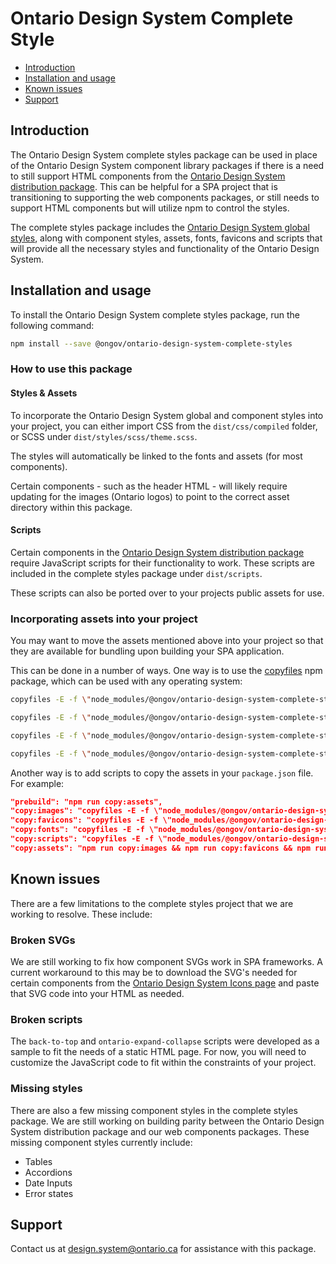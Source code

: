 # Ontario Design System Complete Style

- [Introduction](#introduction)
- [Installation and usage](#installation-and-usage)
- [Known issues](#known-issues)
- [Support](#support)

## Introduction

The Ontario Design System complete styles package can be used in place of the Ontario Design System component library packages if there is a need to still support HTML components from the [Ontario Design System distribution package](https://designsystem.ontario.ca/docs/documentation/for-developers/getting-started.html#about-the-distribution-package). This can be helpful for a SPA project that is transitioning to supporting the web components packages, or still needs to support HTML components but will utilize npm to control the styles.

The complete styles package includes the [Ontario Design System global styles](https://www.npmjs.com/package/@ongov/ontario-design-system-global-styles), along with component styles, assets, fonts, favicons and scripts that will provide all the necessary styles and functionality of the Ontario Design System.

## Installation and usage

To install the Ontario Design System complete styles package, run the following command:

```bash
npm install --save @ongov/ontario-design-system-complete-styles
```

### How to use this package

#### Styles & Assets

To incorporate the Ontario Design System global and component styles into your project, you can either import CSS from the `dist/css/compiled` folder, or SCSS under `dist/styles/scss/theme.scss`.

The styles will automatically be linked to the fonts and assets (for most components).

Certain components - such as the header HTML - will likely require updating for the images (Ontario logos) to point to the correct asset directory within this package.

#### Scripts

Certain components in the [Ontario Design System distribution package](https://designsystem.ontario.ca/docs/documentation/for-developers/getting-started.html#about-the-distribution-package) require JavaScript scripts for their functionality to work. These scripts are included in the complete styles package under `dist/scripts`.

These scripts can also be ported over to your projects public assets for use.

### Incorporating assets into your project

You may want to move the assets mentioned above into your project so that they are available for bundling upon building your SPA application.

This can be done in a number of ways. One way is to use the [copyfiles](https://www.npmjs.com/package/copyfiles) npm package, which can be used with any operating system:

```bash
copyfiles -E -f \"node_modules/@ongov/ontario-design-system-complete-styles/dist/assets/**\" public/assets

copyfiles -E -f \"node_modules/@ongov/ontario-design-system-complete-styles/dist/favicons/**\" public/favicons

copyfiles -E -f \"node_modules/@ongov/ontario-design-system-complete-styles/dist/fonts/**\" public/fonts

copyfiles -E -f \"node_modules/@ongov/ontario-design-system-complete-styles/dist/scripts/**\" public/scripts
```

Another way is to add scripts to copy the assets in your `package.json` file. For example:

```json
"prebuild": "npm run copy:assets",
"copy:images": "copyfiles -E -f \"node_modules/@ongov/ontario-design-system-complete-styles/dist/assets/**\" public/assets",
"copy:favicons": "copyfiles -E -f \"node_modules/@ongov/ontario-design-system-complete-styles/dist/favicons/**\" public/favicons",
"copy:fonts": "copyfiles -E -f \"node_modules/@ongov/ontario-design-system-complete-styles/dist/fonts/**\" public/fonts",
"copy:scripts": "copyfiles -E -f \"node_modules/@ongov/ontario-design-system-complete-styles/dist/scripts/**\" public/scripts",
"copy:assets": "npm run copy:images && npm run copy:favicons && npm run copy:fonts && npm run copy:scripts"
```

## Known issues

There are a few limitations to the complete styles project that we are working to resolve. These include:

### Broken SVGs

We are still working to fix how component SVGs work in SPA frameworks. A current workaround to this may be to download the SVG's needed for certain components from the [Ontario Design System Icons page](https://designsystem.ontario.ca/components/detail/icons-primary.html) and paste that SVG code into your HTML as needed.

### Broken scripts

The `back-to-top` and `ontario-expand-collapse` scripts were developed as a sample to fit the needs of a static HTML page. For now, you will need to customize the JavaScript code to fit within the constraints of your project.

### Missing styles

There are also a few missing component styles in the complete styles package. We are still working on building parity between the Ontario Design System distribution package and our web components packages. These missing component styles currently include:

- Tables
- Accordions
- Date Inputs
- Error states

## Support

Contact us at [design.system@ontario.ca](mailto:design.system@ontario.ca) for assistance with this package.
